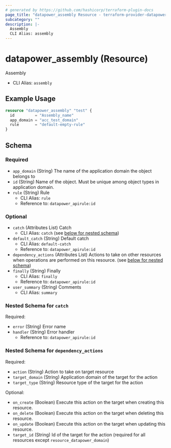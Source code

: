 ```yaml
---
# generated by https://github.com/hashicorp/terraform-plugin-docs
page_title: "datapower_assembly Resource - terraform-provider-datapower"
subcategory: ""
description: |-
  Assembly
  CLI Alias: assembly
---
```


# datapower_assembly (Resource)

Assembly
  - CLI Alias: `assembly`

## Example Usage

```terraform
resource "datapower_assembly" "test" {
  id         = "Assembly_name"
  app_domain = "acc_test_domain"
  rule       = "default-empty-rule"
}
```

<!-- schema generated by tfplugindocs -->
## Schema

### Required

- `app_domain` (String) The name of the application domain the object belongs to
- `id` (String) Name of the object. Must be unique among object types in application domain.
- `rule` (String) Rule
  - CLI Alias: `rule`
  - Reference to: `datapower_apirule:id`

### Optional

- `catch` (Attributes List) Catch
  - CLI Alias: `catch` (see [below for nested schema](#nestedatt--catch))
- `default_catch` (String) Default catch
  - CLI Alias: `default-catch`
  - Reference to: `datapower_apirule:id`
- `dependency_actions` (Attributes List) Actions to take on other resources when operations are performed on this resource. (see [below for nested schema](#nestedatt--dependency_actions))
- `finally` (String) Finally
  - CLI Alias: `finally`
  - Reference to: `datapower_apirule:id`
- `user_summary` (String) Comments
  - CLI Alias: `summary`

<a id="nestedatt--catch"></a>
### Nested Schema for `catch`

Required:

- `error` (String) Error name
- `handler` (String) Error handler
  - Reference to: `datapower_apirule:id`


<a id="nestedatt--dependency_actions"></a>
### Nested Schema for `dependency_actions`

Required:

- `action` (String) Action to take on target resource
- `target_domain` (String) Application domain of the target for the action
- `target_type` (String) Resource type of the target for the action

Optional:

- `on_create` (Boolean) Execute this action on the target when creating this resource.
- `on_delete` (Boolean) Execute this action on the target when deleting this resource.
- `on_update` (Boolean) Execute this action on the target when updating this resource.
- `target_id` (String) Id of the target for the action (required for all resources except `resource_datapower_domain`)
